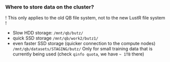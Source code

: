 ### Where to store data on the cluster?
! This only applies to the old QB file system, not to the new LustR file system ! 
- Slow HDD storage: `/mnt/qb/butz/`
- quick SSD storage `/mnt/qb/work2/butz1/`
- even faster SSD storage (quicker connection to the compute nodes) `/mnt/qb/datasets/STAGING/butz/` Only for small training data that is currently being used (check `qinfo quota`, we have `~ 1TB` there)